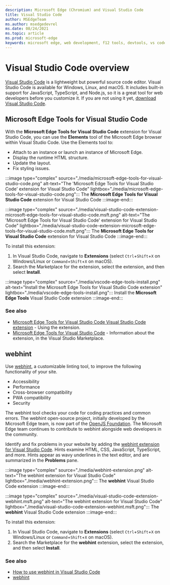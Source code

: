 ```yaml
---
description: Microsoft Edge (Chromium) and Visual Studio Code
title: Visual Studio Code
author: MSEdgeTeam
ms.author: msedgedevrel
ms.date: 08/24/2021
ms.topic: article
ms.prod: microsoft-edge
keywords: microsoft edge, web development, f12 tools, devtools, vs code, visual studio code, debugger, webhint
---
```

# Visual Studio Code overview

[Visual Studio Code][VisualStudioCodeDocs] is a lightweight but powerful source code editor.  Visual Studio Code is available for Windows, Linux, and macOS.  It includes built-in support for JavaScript, TypeScript, and Node.js, so it is a great tool for web developers before you customize it.  If you are not using it yet, [download Visual Studio Code][VisualstudioCode].


<!-- ====================================================================== -->
## Microsoft Edge Tools for Visual Studio Code

With the **Microsoft Edge Tools for Visual Studio Code** extension for Visual Studio Code, you can use the **Elements** tool of the Microsoft Edge browser within Visual Studio Code.  Use the Elements tool to:
*   Attach to an instance or launch an instance of Microsoft Edge.
*   Display the runtime HTML structure.
*   Update the layout.
*   Fix styling issues.

<!-- differentiate: -->
:::image type="complex" source="./media/microsoft-edge-tools-for-visual-studio-code.png" alt-text="The 'Microsoft Edge Tools for Visual Studio Code' extension for Visual Studio Code" lightbox="./media/microsoft-edge-tools-for-visual-studio-code.png":::
   The **Microsoft Edge Tools for Visual Studio Code** extension for Visual Studio Code
:::image-end:::

:::image type="complex" source="./media/visual-studio-code-extension-microsoft-edge-tools-for-visual-studio-code.msft.png" alt-text="The 'Microsoft Edge Tools for Visual Studio Code' extension for Visual Studio Code" lightbox="./media/visual-studio-code-extension-microsoft-edge-tools-for-visual-studio-code.msft.png":::
   The **Microsoft Edge Tools for Visual Studio Code** extension for Visual Studio Code
:::image-end:::

<!-- todo: replace keyboard shortcuts by GUI steps -->
To install this extension:
1. In Visual Studio Code, navigate to **Extensions** \(select `Ctrl`+`Shift`+`X` on Windows/Linux or `Command`+`Shift`+`X` on macOS\).
1. Search the Marketplace for the extension, select the extension, and then select **Install**.

:::image type="complex" source="./media/vscode-edge-tools-install.png" alt-text="Install the Microsoft Edge Tools for Visual Studio Code extension" lightbox="./media/vscode-edge-tools-install.png":::
   Install the **Microsoft Edge Tools** Visual Studio Code extension
:::image-end:::

### See also

*  [Microsoft Edge Tools for Visual Studio Code Visual Studio Code extension][VisualStudioCodeMicrosoftEdgeDevtoolsExtension] - Using the extension.
*  [Microsoft Edge Tools for Visual Studio Code][VisualstudioMarketplaceMicrosoftEdgeToolsVisualStudioCode] - Information about the extension, in the Visual Studio Marketplace.


<!-- ====================================================================== -->
## webhint

Use [webhint][WebhintMain], a customizable linting tool, to improve the following functionality of your site.

*   Accessibility
*   Performance
*   Cross-browser compatibility
*   PWA compatibility
*   Security

The webhint tool checks your code for coding practices and common errors.  The webhint open-source project, initially developed by the Microsoft Edge team, is now part of the [OpenJS Foundation][OpenjsFoundation].  The Microsoft Edge team continues to contribute to webhint alongside web developers in the community.

Identify and fix problems in your website by adding the [webhint extension for Visual Studio Code][VisualstudioMarketplaceWebhint].  Hints examine HTML, CSS, JavaScript, TypeScript, and more.  Hints appear as wavy underlines in the text editor, and are summarized in the **Problems** pane.

<!-- differentiate: -->
:::image type="complex" source="./media/webhint-extension.png" alt-text="The webhint extension for Visual Studio Code" lightbox="./media/webhint-extension.png":::
   The **webhint** Visual Studio Code extension
:::image-end:::

:::image type="complex" source="./media/visual-studio-code-extension-webhint.msft.png" alt-text="The webhint extension for Visual Studio Code" lightbox="./media/visual-studio-code-extension-webhint.msft.png":::
   The **webhint** Visual Studio Code extension
:::image-end:::

<!-- todo: replace keyboard shortcuts by GUI steps -->
To install this extension:
1. In Visual Studio Code, navigate to **Extensions** \(select `Ctrl`+`Shift`+`X` on Windows/Linux or `Command`+`Shift`+`X` on macOS\).
1. Search the Marketplace for the **webhint** extension, select the extension, and then select **Install**.

### See also 

*  [How to use webhint in Visual Studio Code][VisualStudioCodeWebhint]
*  [webhint][WebhintMain]


<!--links -->
[VisualStudioCodeMicrosoftEdgeDevtoolsExtension]: ./microsoft-edge-devtools-extension.md "Microsoft Edge DevTools for Visual Studio Code extension | Microsoft Docs"
[VisualStudioCodeWebhint]: ./webhint.md "The webhint extension for Visual Studio Code | Microsoft Docs"
<!-- external links -->
[VisualstudioCode]: https://code.visualstudio.com "Visual Studio Code"
[VisualStudioCodeDocs]: https://code.visualstudio.com/Docs "Documentation | Visual Studio Code"

[VisualstudioMarketplaceMicrosoftEdgeToolsVisualStudioCode]: https://marketplace.visualstudio.com/items?itemName=ms-edgedevtools.vscode-edge-devtools "Microsoft Edge Tools for Visual Studio Code | Visual Studio Marketplace"

[VisualstudioMarketplaceWebhint]: https://marketplace.visualstudio.com/items?itemName=webhint.vscode-webhint "webhint | Visual Studio Marketplace"

[OpenjsFoundation]: https://openjsf.org "OpenJS Foundation"

[WebhintMain]: https://webhint.io "webhint"
